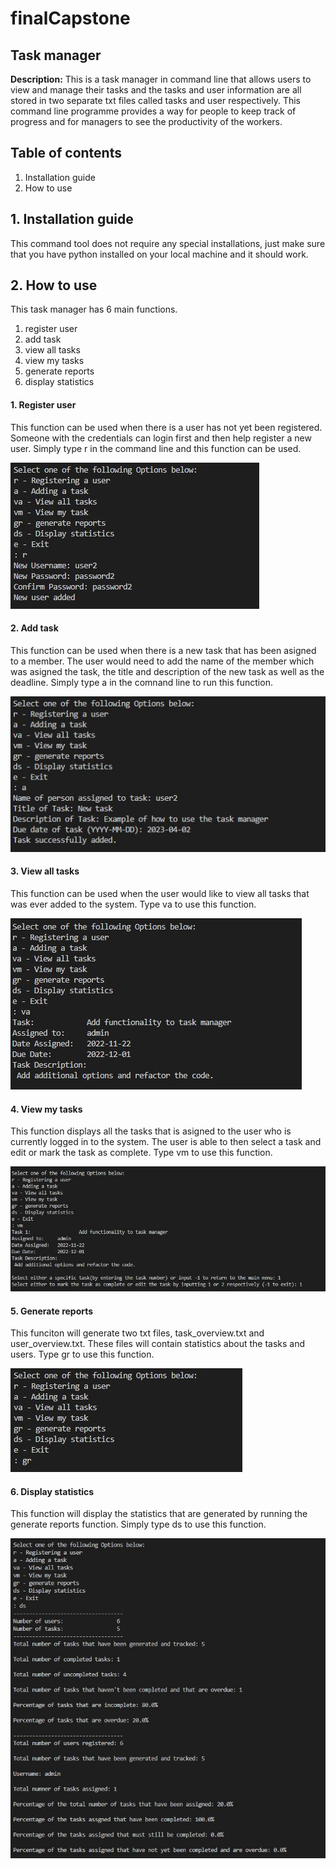 # finalCapstone
## Task manager

__Description:__  This is a task manager in command line that allows users to view and manage their tasks and the tasks and user information are all stored in two separate txt files called tasks and user respectively. This command line programme provides a way for people to keep track of progress and for managers to see the productivity of the workers. 

## Table of contents
1. Installation guide
2. How to use 

## 1. Installation guide
This command tool does not require any special installations, just make sure that you have python installed on your local machine and it should work. 

## 2. How to use
This task manager has 6 main functions.
1. register user
2. add task
3. view all tasks
4. view my tasks
5. generate reports
6. display statistics

#### 1. Register user
This function can be used when there is a user has not yet been registered. Someone with the credentials can login first and then help register a new user. Simply type r in the command line and this function can be used. 

![Register user](/reg_user.JPG)

#### 2. Add task
This function can be used when there is a new task that has been asigned to a member. The user would need to add the name of the member which was asigned the task, the title and description of the new task as well as the deadline. Simply type a in the comnand line to run this function.

 ![Add task](/add_task.JPG)

#### 3. View all tasks
This function can be used when the user would like to view all tasks that was ever added to the system. Type va to use this function.

 ![View all tasks](/view_all.JPG)

#### 4. View my tasks
This function displays all the tasks that is asigned to the user who is currently logged in to the system. The user is able to then select a task and edit or mark the task as complete. Type vm to use this function.

 ![View my tasks](/view_my.JPG)


#### 5. Generate reports
This funciton will generate two txt files, task_overview.txt and user_overview.txt. These files will contain statistics about the tasks and users. Type gr to use this function.

 ![Generate reports](/gen_reports.JPG)

#### 6. Display statistics
This function will display the statistics that are generated by running the generate reports function. Simply type ds to use this function. 

 ![Display statistics](/display.JPG)
